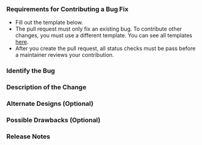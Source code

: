 ### Requirements for Contributing a Bug Fix

* Fill out the template below. 
* The pull request must only fix an existing bug. To contribute other changes, you must use a different template. You can see all templates [here](https://github.com/G-Research/spark-dgraph-connector/tree/spark-3.1/docs/templates).
* After you create the pull request, all status checks must be pass before a maintainer reviews your contribution.

### Identify the Bug

<!--

Link to the issue describing the bug that you're fixing.

If there is not yet an issue for your bug, please open a new issue and then link to that issue in your pull request.

-->

### Description of the Change

<!--

Describe what your code will be doing here.

-->

### Alternate Designs (Optional)

<!-- Explain what other alternatives were considered and why the proposed version was selected -->

### Possible Drawbacks (Optional)

<!-- What are the possible side-effects or negative impacts of the code change? -->

### Release Notes

<!--

Please describe the changes in a single line that explains this improvement in
terms that a user can understand. This text will be used in future release notes.

If this change is not user-facing or notable enough to be included in release notes
you may use the strings "Not applicable" or "N/A" here.

Examples:

- The package now allows you to ...
- Fixed an issue where ...
- Increased the performance of ...

-->
